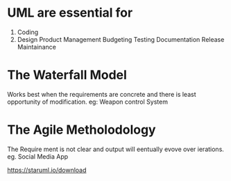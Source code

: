 # UML are essential for
1. Coding
2. Design
Product Management
Budgeting
Testing
Documentation
Release Maintainance

# The Waterfall Model
Works best when the requirements are concrete and there is least opportunity of modification.
eg: Weapon control System

# The Agile Metholodology
The Require ment is not clear and output will eentually evove over ierations.
eg. Social Media App

https://staruml.io/download
